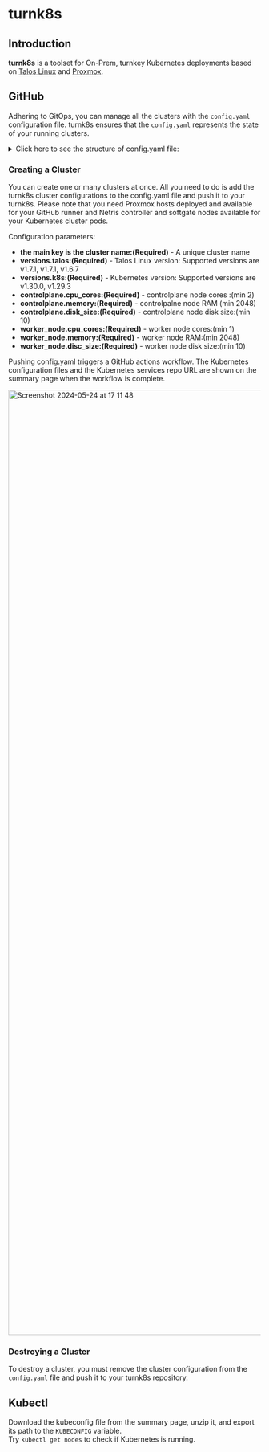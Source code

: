 turnk8s
=================

## Introduction

**turnk8s** is a toolset for On-Prem, turnkey Kubernetes deployments based on  [Talos Linux](https://www.talos.dev) and [Proxmox](https://www.proxmox.com). 


## GitHub

Adhering to GitOps, you can manage all the clusters with the `config.yaml` configuration file. turnk8s ensures that the `config.yaml` represents the state of your running clusters.
<details>
  <summary>Click here to see the structure of config.yaml file:</summary>

```yaml
turnk8s-cluster:
  versions:
    talos: v1.7.1
    k8s: v1.30.0
  controlplane:
    cpu_cores: 2
    memory: 4096
    disk_size: 20
  worker_node:
    cpu_cores: 2
    memory: 4096
    disc_size: 20
```
</details>


### Creating a Cluster
You can create one or many clusters at once. All you need to do is add the turnk8s cluster configurations to the config.yaml file and push it to your turnk8s.
Please note that you need Proxmox hosts deployed and available for your GitHub runner and Netris controller and softgate nodes available for your Kubernetes cluster pods.

Configuration parameters:
* **the main key is the cluster name:(Required)** - A unique cluster name
* **versions.talos:(Required)** - Talos Linux version: Supported versions are v1.7.1, v1.7.1, v1.6.7
* **versions.k8s:(Required)** - Kubernetes version: Supported versions are v1.30.0, v1.29.3
* **controlplane.cpu_cores:(Required)** - controlplane node cores :(min 2)
* **controlplane.memory:(Required)** - controlpalne node RAM (min 2048)
* **controlplane.disk_size:(Required)** - controlplane node disk size:(min 10)
* **worker_node.cpu_cores:(Required)** - worker node cores:(min 1)
* **worker_node.memory:(Required)** - worker node RAM:(min 2048)
* **worker_node.disc_size:(Required)** - worker node disk size:(min 10)

Pushing config.yaml triggers a GitHub actions workflow. The Kubernetes configuration files and the Kubernetes services repo URL are shown on the summary page when the workflow is complete.

<img width="1883" alt="Screenshot 2024-05-24 at 17 11 48" src="https://github.com/infraheads/turnk8s/assets/10867292/38771d9f-c3bc-4427-b6e4-5b747f06dab1">



### Destroying a Cluster
To destroy a cluster, you must remove the cluster configuration from the `config.yaml` file and push it to your turnk8s repository.

## Kubectl

Download the kubeconfig file from the summary page, unzip it, and export its path to the `KUBECONFIG` variable.
<br>
Try `kubectl get nodes` to check if Kubernetes is running.
